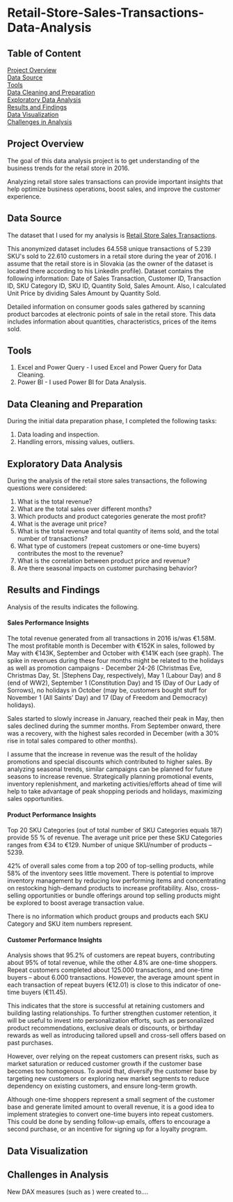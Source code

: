 # Retail-Store-Sales-Transactions-Data-Analysis

## Table of Content

[Project Overview](#project-overview)<br>
[Data Source](#data-source)<br>
[Tools](#tools)<br>
[Data Cleaning and Preparation](#data-cleaning-and-preparation)<br>
[Exploratory Data Analysis](#exploratory-data-analysis)<br>
[Results and Findings](#results-and-findings)<br>
[Data Visualization](#data-visualization)<br>
[Challenges in Analysis](#challenges-in-analysis)<br>

## Project Overview

The goal of this data analysis project is to get understanding of the business trends for the retail store in 2016.

Analyzing retail store sales transactions can provide important insights that help optimize business operations, boost sales, and improve the customer experience.


## Data Source

The dataset that I used for my analysis is [Retail Store Sales Transactions](https://www.kaggle.com/datasets/marian447/retail-store-sales-transactions/data). </br>

This anonymized dataset includes 64.558 unique transactions of 5.239 SKU's sold to 22.610 customers in a retail store during the year of 2016. I assume that the retail store is in Slovakia (as the owner of the dataset is located there according to his LinkedIn profile). Dataset contains the following information: Date of Sales Transaction, Customer ID, Transaction ID, SKU Category ID, SKU ID, Quantity Sold, Sales Amount. Also, I calculated Unit Price by dividing Sales Amount by Quantity Sold.

Detailed information on consumer goods sales gathered by scanning product barcodes at electronic points of sale in the retail store. This data includes information about quantities, characteristics, prices of the items sold.


## Tools

1.	Excel and Power Query - I used Excel and Power Query for Data Cleaning.
2.	Power BI - I used Power BI for Data Analysis.


## Data Cleaning and Preparation

During the initial data preparation phase, I completed the following tasks:
1.	Data loading and inspection.
2.	Handling errors, missing values, outliers.
   

## Exploratory Data Analysis

During the analysis of the retail store sales transactions, the following questions were considered:

1.	What is the total revenue?
2.	What are the total sales over different months?
3.	Which products and product categories generate the most profit?
4.	What is the average unit price? 
5.	What is the total revenue and total quantity of items sold, and the total number of transactions?
6.	What type of customers (repeat customers or one-time buyers) contributes the most to the revenue?
7.	What is the correlation between product price and revenue?
8.	Are there seasonal impacts on customer purchasing behavior?


## Results and Findings

Analysis of the results indicates the following. 

#### Sales Performance Insights 

The total revenue generated from all transactions in 2016 is/was €1.58M. The most profitable month is December with €152K in sales, followed by May with €143K, September and October with €141K each (see graph). The spike in revenues during these four months might be related to the holidays as well as promotion campaigns - December 24-26 (Christmas Eve, Christmas Day, St. |Stephens Day, respectively), May 1 (Labour Day) and 8 (end of WW2), September 1 (Constitution Day) and 15 (Day of Our Lady of Sorrows), no holidays in October (may be, customers bought stuff for November 1 (All Saints’ Day) and 17 (Day of Freedom and Democracy) holidays). 

Sales started to slowly increase in January, reached their peak in May, then sales declined during the summer months. From September onward, there was a recovery, with the highest sales recorded in December (with a 30% rise in total sales compared to other months).

I assume that the increase in revenue was the result of the holiday promotions and special discounts which contributed to higher sales. 
By analyzing seasonal trends, similar campaigns can be planned for future seasons to increase revenue. Strategically planning promotional events, inventory replenishment, and marketing activities/efforts ahead of time will help to take advantage of peak shopping periods and holidays, maximizing sales opportunities.

#### Product Performance Insights

Top 20 SKU Categories (out of total number of SKU Categories equals 187) provide 55 % of revenue. The average unit price per these SKU Categories ranges from €34 to €129.
Number of unique SKU/number of products – 5239. 

42% of overall sales come from a top 200 of top-selling products, while 58% of the inventory sees little movement. There is potential to improve inventory management by reducing low performing items and concentrating on restocking high-demand products to increase profitability. Also, cross-selling opportunities or bundle offerings around top selling products might be explored to boost average transaction value.

There is no information which product groups and products each SKU Category and SKU item numbers represent.

#### Customer Performance Insights

Analysis shows that 95.2% of customers are repeat buyers, contributing about 95% of total revenue, while the other 4.8% are one-time shoppers. Repeat customers completed about 125.000 transactions, and one-time buyers – about 6.000 transactions. However, the average amount spent in each transaction of repeat buyers (€12.01) is close to this indicator of one-time buyers (€11.45).

This indicates that the store is successful at retaining customers and building lasting relationships. To further strengthen customer retention, it will be useful to invest into personalization efforts, such as personalized product recommendations, exclusive deals or discounts, or birthday rewards as well as introducing tailored upsell and cross-sell offers based on past purchases.

However, over relying on the repeat customers can present risks, such as market saturation or reduced customer growth if the customer base becomes too homogenous. To avoid that, diversify the customer base by targeting new customers or exploring new market segments to reduce dependency on existing customers, and ensure long-term growth.

Although one-time shoppers represent a small segment of the customer base and generate limited amount to overall revenue, it is a good idea to implement strategies to convert one-time buyers into repeat customers. This could be done by sending follow-up emails, offers to encourage a second purchase, or an incentive for signing up for a loyalty program.



## Data Visualization





## Challenges in Analysis

New DAX measures (such as ) were created to….

